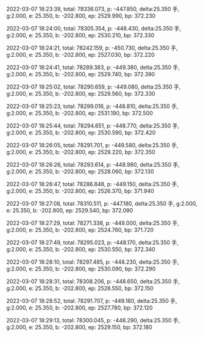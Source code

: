 2022-03-07 18:23:39, total: 78336.073, p: -447.850, delta:25.350 手, g:2.000, e: 25.350, b: -202.800, ep: 2529.990, bp: 372.230

2022-03-07 18:24:00, total: 78305.354, p: -448.430, delta:25.350 手, g:2.000, e: 25.350, b: -202.800, ep: 2530.210, bp: 372.330

2022-03-07 18:24:21, total: 78242.159, p: -450.730, delta:25.350 手, g:2.000, e: 25.350, b: -202.800, ep: 2527.030, bp: 372.220

2022-03-07 18:24:41, total: 78289.383, p: -449.380, delta:25.350 手, g:2.000, e: 25.350, b: -202.800, ep: 2529.740, bp: 372.390

2022-03-07 18:25:02, total: 78290.659, p: -449.080, delta:25.350 手, g:2.000, e: 25.350, b: -202.800, ep: 2529.560, bp: 372.330

2022-03-07 18:25:23, total: 78299.016, p: -448.810, delta:25.350 手, g:2.000, e: 25.350, b: -202.800, ep: 2531.190, bp: 372.500

2022-03-07 18:25:44, total: 78294.651, p: -448.770, delta:25.350 手, g:2.000, e: 25.350, b: -202.800, ep: 2530.590, bp: 372.420

2022-03-07 18:26:05, total: 78291.701, p: -449.580, delta:25.350 手, g:2.000, e: 25.350, b: -202.800, ep: 2529.220, bp: 372.350

2022-03-07 18:26:26, total: 78293.614, p: -448.980, delta:25.350 手, g:2.000, e: 25.350, b: -202.800, ep: 2528.060, bp: 372.130

2022-03-07 18:26:47, total: 78286.848, p: -449.150, delta:25.350 手, g:2.000, e: 25.350, b: -202.800, ep: 2526.370, bp: 371.940

2022-03-07 18:27:08, total: 78310.511, p: -447.180, delta:25.350 手, g:2.000, e: 25.350, b: -202.800, ep: 2529.540, bp: 372.090

2022-03-07 18:27:29, total: 78271.338, p: -449.000, delta:25.350 手, g:2.000, e: 25.350, b: -202.800, ep: 2524.760, bp: 371.720

2022-03-07 18:27:49, total: 78295.023, p: -448.170, delta:25.350 手, g:2.000, e: 25.350, b: -202.800, ep: 2530.550, bp: 372.340

2022-03-07 18:28:10, total: 78297.485, p: -448.230, delta:25.350 手, g:2.000, e: 25.350, b: -202.800, ep: 2530.090, bp: 372.290

2022-03-07 18:28:31, total: 78308.206, p: -448.650, delta:25.350 手, g:2.000, e: 25.350, b: -202.800, ep: 2528.550, bp: 372.150

2022-03-07 18:28:52, total: 78291.707, p: -449.180, delta:25.350 手, g:2.000, e: 25.350, b: -202.800, ep: 2527.780, bp: 372.120

2022-03-07 18:29:13, total: 78300.045, p: -448.290, delta:25.350 手, g:2.000, e: 25.350, b: -202.800, ep: 2529.150, bp: 372.180